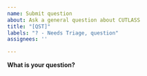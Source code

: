 ```yaml
---
name: Submit question
about: Ask a general question about CUTLASS
title: "[QST]"
labels: "? - Needs Triage, question"
assignees: ''

---
```


**What is your question?**
